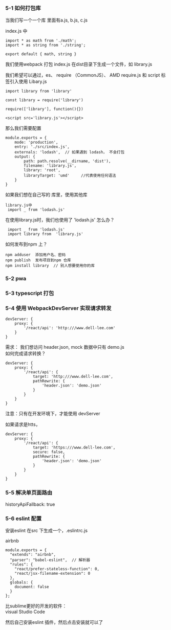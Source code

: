 ### 5-1 如何打包库

当我们写一个一个库
里面有a.js, b.js, c.js

index.js 中

```
import * as math from './math';
import * as string from './string';

export default { math, string }
```

我们使用webpack 打包 index.js
在dist目录下生成一个文件，如 library.js

我们希望可以通过，es、  require （CommonJS）、 AMD require.js 和 script 标签引入使用 Libary.js

```
import library from 'library'

const library = require('library')

require(['library'], function(){})

<script src='library.js'></script>

```


那么我们需要配置

```
module.exports = {
	mode: 'production',
	entry: './src/index.js',
	externals: 'lodash',  // 如果遇到 lodash， 不会打包
	output: {
		path: path.resolve(__dirname, 'dist'),
		filename: 'library.js',
		library: 'root',
		libraryTarget: 'umd'     //代表使用任何语法
	}
}
```


如果我们想在自己写的 库里，使用其他库

```
library.js中
 import _ from 'lodash.js'
```
 在使用library.js时，我们也使用了 'lodash.js' 怎么办？
 
```
 import _ from 'lodash.js'
 import library from  'library.js'
```


如何发布到npm 上？

```
npm adduser  添加用户名、密码
npm publish  发布项目到npm 仓库
npm install library  // 别人想要使用你的库

```

### 5-2 pwa

### 5-3 typescript 打包


### 5-4 使用 WebpackDevServer 实现请求转发


```
devServer: {
	proxy: {
		'/react/api': 'http:///www.dell-lee.com'
	}
}
```

需求： 我们想访问 header.json, mock 数据中只有 demo.js  
如何完成请求转换？


```
devServer: {
	proxy: {
		'/react/api': {
			target: 'http:///www.dell-lee.com',
			pathRewrite: {
				'header.json': 'demo.json'
			}
		}
	}
}
```

注意：只有在开发环境下，才能使用 devServer


如果请求是htts， 



```
devServer: {
	proxy: {
		'/react/api': {
			target: 'https:///www.dell-lee.com',
			secure: false,
			pathRewrite: {
				'header.json': 'demo.json'
			}
		}
	}
}
```


### 5-5 解决单页面路由


historyApiFallback: true

### 5-6 eslint 配置


安装eslint 在src 下生成一个，.eslintrc.js

airbnb 

```
module.exports = {
  "extends": "airbnb",
  "parser": "babel-eslint",  // 解析器
  "rules": {
    "react/prefer-stateless-function": 0,
    "react/jsx-filename-extension": 0
  },
  globals: {
    document: false
  }
};
```



比sublime更好的开发的软件：  
visual Studio Code 

然后自己安装eslint 插件，然后点击安装就可以了









